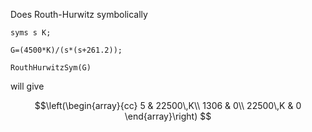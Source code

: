 Does Routh-Hurwitz symbolically

```
syms s K;

G=(4500*K)/(s*(s+261.2));

RouthHurwitzSym(G)
```

will give

```math
\left(\begin{array}{cc}
5 & 22500\,K\\
1306 & 0\\
22500\,K & 0
\end{array}\right)

```


